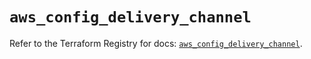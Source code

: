 # `aws_config_delivery_channel`

Refer to the Terraform Registry for docs: [`aws_config_delivery_channel`](https://registry.terraform.io/providers/hashicorp/aws/5.50.0/docs/resources/config_delivery_channel).
